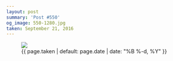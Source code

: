 ```yaml
---
layout: post
summary: 'Post #550'
og_image: 550-1280.jpg
taken: September 21, 2016
---
```


<figure class="post">
 <img sizes="(min-width: 700px) 50vw, calc(100vw - 2rem)" src="{{ site.assets_url }}/550-640.jpg" srcset="{{ site.assets_url }}/550-320.jpg 320w, {{ site.assets_url }}/550-640.jpg 640w, {{ site.assets_url }}/550-960.jpg 960w, {{ site.assets_url }}/550-1280.jpg 1280w"/>
 <figcaption>
  <time>
   {{ page.taken | default: page.date | date: "%B %-d, %Y" }}
  </time>
 </figcaption>
</figure>
